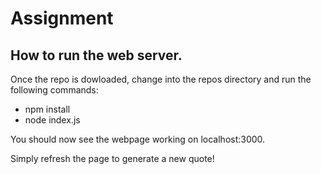 # Assignment

## How to run the web server.

Once the repo is dowloaded, change into the repos directory and run the following commands:

- npm install
- node index.js

You should now see the webpage working on localhost:3000.

Simply refresh the page to generate a new quote!
